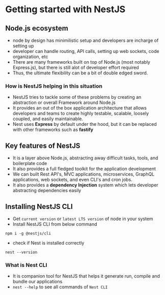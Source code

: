 # Getting started with NestJS

## Node.js ecosystem
- node by design has minimilistic setup and developers are incharge of setting up
- developer can handle routing, API calls, setting up web sockets, code organization, etc
- There are many frameworks built on top of Node.js (most notably Express.js), but there is still alot of developer effort required
- Thus, the ultimate flexibility can be a bit of double edged sword.
### How is NestJS helping in this situation
- NestJS tries to tackle some of these problems by creating an abstraction or overall Framework around Node.js
- It provides an out of the box application architecture that allows developers and teams to create highly testable, scalable, loosely coupled, and easily maintainable.
- Nest uses **Express** by default under the hood, but it can be replaced with other frameworks such as **fastify**
## Key features of NestJS
- It is a layer above Node.js, abstracting away difficult tasks, tools, and boilerplate code
- It also provides a full fledged toolkit for the application development
- We can built Rest API's, MVC applications, microservices, GraphQL applications, web sockets, and even CLI's and cron jobs.
- It also provides a **dependency Injection** system which lets developer abstracting dependencies easily

## Installing NestJS CLI
- Get `current version` or `latest LTS version` of node in your system
- Install NestJS CLI from below command
```
npm i -g @nestjs/cli
```
- check if Nest is installed correctly
```
nest --version
```
### What is Nest CLI
- It is companion tool for NestJS that helps it generate run, compile and bundle our applications
- `nest --help` to see all commands of `Nest CLI`